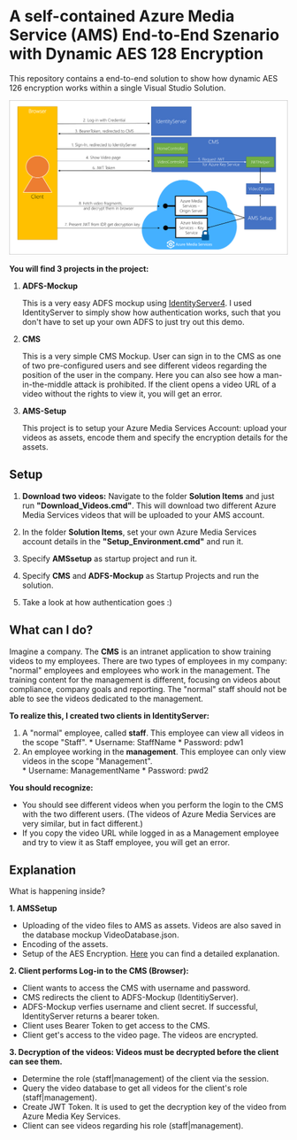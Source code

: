 # A self-contained Azure Media Service (AMS) End-to-End Szenario with Dynamic AES 128 Encryption

This repository contains a end-to-end solution to show how dynamic AES 126 encryption works within a single Visual Studio Solution. 

![Overview](https://github.com/juliajauss/AMSAes128EndToEnd/blob/master/overview.png)

**You will find 3 projects in the project:**

1. **ADFS-Mockup**

   This is a very easy ADFS mockup using [IdentityServer4](http://docs.identityserver.io/en/release/). I used IdentityServer to simply show how authentication works, such that you don't have to set up your own ADFS to just try out this demo. 
 

2. **CMS**
 
   This is a very simple CMS Mockup. User can sign in to the CMS as one of two pre-configured users and see different videos regarding the position of the user in the company. Here you can also see how a man-in-the-middle attack is  prohibited. 
   If the client opens a video URL of a video without the rights to view it, you will get an error. 

3. **AMS-Setup**

   This project is to setup your Azure Media Services Account: upload your videos as assets, encode them and specify the encryption details for the assets.  

## Setup

1. **Download two videos:** Navigate to the folder **Solution Items** and just run **"Download_Videos.cmd"**. This will download two different Azure Media Services videos that will be uploaded to your AMS account. 
   
2. In the folder **Solution Items**, set your own Azure Media Services account details in the **"Setup_Environment.cmd"** and run it. 

3. Specify **AMSsetup** as startup project and run it. 

4. Specify **CMS** and **ADFS-Mockup** as Startup Projects and run the solution. 

5. Take a look at how authentication goes :) 


## What can I do?

   Imagine a company. The **CMS** is an intranet application to show training videos to my employees. 
   There are two types of employees in my company: "normal" employees and employees who work in the management. The training content for the management is different, focusing on videos about compliance, company goals and reporting. 
   The "normal" staff should not be able to see the videos dedicated to the management. 

   **To realize this, I created two clients in IdentityServer:**

   1. A "normal" employee, called **staff**. This employee can view all videos in the scope "Staff". 
    * Username: StaffName
    * Password: pdw1
   2.  An employee working in the **management**. This employee can only view videos in the scope "Management".  
    * Username: ManagementName
    * Password: pwd2

**You should recognize:**

 * You should see different videos when you perform the login to the CMS with the two different users. (The videos of Azure Media Services are very similar, but in fact different.)
 * If you copy the video URL while logged in as a Management employee and try to view it as Staff employee, you will get an error. 
    

## Explanation
What is happening inside?

**1. AMSSetup**

   * Uploading of the video files to AMS as assets. Videos are also saved in the database mockup VideoDatabase.json. 
   * Encoding of the assets. 
   * Setup of the AES Encryption. [Here](https://docs.microsoft.com/en-us/azure/media-services/media-services-protect-with-aes128) you can find a detailed explanation.
 

**2. Client performs Log-in to the CMS (Browser):**

  * Client wants to access the CMS with username and password.
  * CMS redirects the client to ADFS-Mockup (IdentitiyServer). 
  * ADFS-Mockup verfies username and client secret. If successful, IdentityServer returns a bearer token.
  * Client uses Bearer Token to get access to the CMS. 
  * Client get's access to the video page. The videos are encrypted.

**3. Decryption of the videos: Videos must be decrypted before the client can see them.**

  * Determine the role (staff|management) of the client via the session. 
  * Query the video database to get all videos for the client's role (staff|management). 
  * Create JWT Token. It is used to get the decryption key of the video from Azure Media Key Services.
  * Client can see videos regarding his role (staff|management). 


